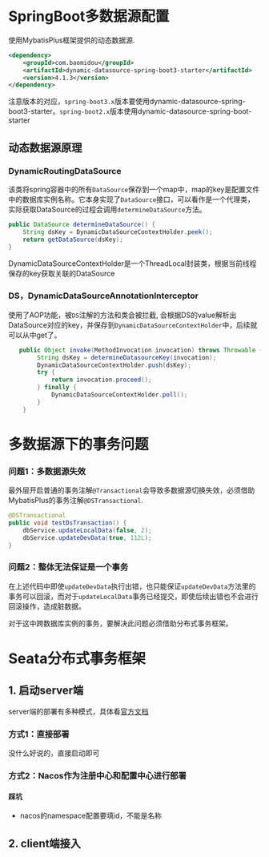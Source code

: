 # SpringBoot多数据源配置
使用MybatisPlus框架提供的动态数据源.
```xml
<dependency>
    <groupId>com.baomidou</groupId>
    <artifactId>dynamic-datasource-spring-boot3-starter</artifactId>
    <version>4.1.3</version>
</dependency>
```
注意版本的对应，`spring-boot3.x`版本要使用dynamic-datasource-spring-boot3-starter。`spring-boot2.x`版本使用dynamic-datasource-spring-boot-starter

## 动态数据源原理
### DynamicRoutingDataSource
该类将spring容器中的所有`DataSource`保存到一个map中，map的key是配置文件中的数据库实例名称。它本身实现了`DataSource`接口，可以看作是一个代理类，实际获取DataSource的过程会调用`determineDataSource`方法。
```java
public DataSource determineDataSource() {
    String dsKey = DynamicDataSourceContextHolder.peek();
    return getDataSource(dsKey);
}
```
DynamicDataSourceContextHolder是一个ThreadLocal封装类，根据当前线程保存的key获取关联的DataSource

### DS，DynamicDataSourceAnnotationInterceptor
使用了AOP功能，被`DS`注解的方法和类会被拦截, 会根据DS的value解析出DataSource对应的key，并保存到`DynamicDataSourceContextHolder`中，后续就可以从中get了。
```java
   public Object invoke(MethodInvocation invocation) throws Throwable {
        String dsKey = determineDatasourceKey(invocation);
        DynamicDataSourceContextHolder.push(dsKey);
        try {
            return invocation.proceed();
        } finally {
            DynamicDataSourceContextHolder.poll();
        }
    }
```


# 多数据源下的事务问题
### 问题1：多数据源失效
最外层开启普通的事务注解`@Transactional`会导致多数据源切换失效，必须借助MybatisPlus的事务注解`@DSTransactional`.
```java
@DSTransactional
public void testDsTransaction() {
    dbService.updateLocalData(false, 2);
    dbService.updateDevData(true, 112L);
}
```
### 问题2：整体无法保证是一个事务
在上述代码中即使`updateDevData`执行出错，也只能保证`updateDevData`方法里的事务可以回滚，而对于`updateLocalData`事务已经提交，即使后续出错也不会进行回滚操作，造成脏数据。

对于这中跨数据库实例的事务，要解决此问题必须借助分布式事务框架。

# Seata分布式事务框架
## 1. 启动server端
server端的部署有多种模式，具体看[官方文档](https://seata.io/zh-cn/docs/ops/deploy-guide-beginner)
### 方式1：直接部署
没什么好说的，直接启动即可

### 方式2：Nacos作为注册中心和配置中心进行部署
#### 踩坑
- nacos的namespace配置要填id，不能是名称
## 2. client端接入